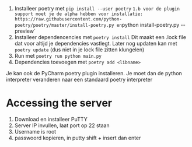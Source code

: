 1. Installeer poetry met `pip install --user poetry`
`
1.b voor de plugin support moet je de alpha hebben voor installatie: https://raw.githubusercontent.com/python-poetry/poetry/master/install-poetry.py en `python install-poetry.py --preview`
2. Installeer dependencencies met `poetry install`
  Dit maakt een .lock file dat voor altijd je dependencies vastlegt. Later
  nog updaten kan met `poetry update` (dus niet in je lock file zitten klungelen)
3. Run met `poetry run python main.py`
4. Dependencies toevoegen met `poetry add <libname>`


Je kan ook de PyCharm poetry plugin installeren. Je moet dan de python interpreter
veranderen naar een standaard poetry interpreter

# Accessing the server
1. Download en installeer PuTTY
2. Server IP invullen, laat port op 22 staan
3. Username is root
4. passwoord kopieren, in putty shift + insert dan enter
